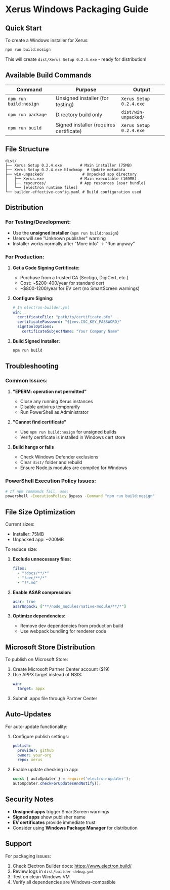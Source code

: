 # Xerus Windows Packaging Guide

## Quick Start

To create a Windows installer for Xerus:

```bash
npm run build:nosign
```

This will create `dist/Xerus Setup 0.2.4.exe` - ready for distribution!

## Available Build Commands

| Command | Purpose | Output |
|---------|---------|--------|
| `npm run build:nosign` | Unsigned installer (for testing) | `Xerus Setup 0.2.4.exe` |
| `npm run package` | Directory build only | `dist/win-unpacked/` |
| `npm run build` | Signed installer (requires certificate) | `Xerus Setup 0.2.4.exe` |

## File Structure

```
dist/
├── Xerus Setup 0.2.4.exe        # Main installer (75MB)
├── Xerus Setup 0.2.4.exe.blockmap  # Update metadata
├── win-unpacked/                 # Unpacked app directory
│   ├── Xerus.exe                # Main executable (169MB)
│   ├── resources/               # App resources (asar bundle)
│   └── [electron runtime files]
└── builder-effective-config.yaml # Build configuration used
```

## Distribution

### For Testing/Development:
- Use the **unsigned installer** (`npm run build:nosign`)
- Users will see "Unknown publisher" warning
- Installer works normally after "More info" → "Run anyway"

### For Production:
1. **Get a Code Signing Certificate:**
   - Purchase from a trusted CA (Sectigo, DigiCert, etc.)
   - Cost: ~$200-400/year for standard cert
   - ~$800-1200/year for EV cert (no SmartScreen warnings)

2. **Configure Signing:**
   ```yaml
   # In electron-builder.yml
   win:
     certificateFile: "path/to/certificate.pfx"
     certificatePassword: "${env.CSC_KEY_PASSWORD}"
     signtoolOptions:
       certificateSubjectName: "Your Company Name"
   ```

3. **Build Signed Installer:**
   ```bash
   npm run build
   ```

## Troubleshooting

### Common Issues:

1. **"EPERM: operation not permitted"**
   - Close any running Xerus instances
   - Disable antivirus temporarily
   - Run PowerShell as Administrator

2. **"Cannot find certificate"**
   - Use `npm run build:nosign` for unsigned builds
   - Verify certificate is installed in Windows cert store

3. **Build hangs or fails**
   - Check Windows Defender exclusions
   - Clear `dist/` folder and rebuild
   - Ensure Node.js modules are compiled for Windows

### PowerShell Execution Policy Issues:
```bash
# If npm commands fail, use:
powershell -ExecutionPolicy Bypass -Command "npm run build:nosign"
```

## File Size Optimization

Current sizes:
- Installer: 75MB
- Unpacked app: ~200MB

To reduce size:
1. **Exclude unnecessary files:**
   ```yaml
   files:
     - "!docs/**/*"
     - "!aec/**/*"  
     - "!*.md"
   ```

2. **Enable ASAR compression:**
   ```yaml
   asar: true
   asarUnpack: ["**/node_modules/native-module/**/*"]
   ```

3. **Optimize dependencies:**
   - Remove dev dependencies from production build
   - Use webpack bundling for renderer code

## Microsoft Store Distribution

To publish on Microsoft Store:
1. Create Microsoft Partner Center account ($19)
2. Use APPX target instead of NSIS:
   ```yaml
   win:
     target: appx
   ```
3. Submit .appx file through Partner Center

## Auto-Updates

For auto-update functionality:
1. Configure publish settings:
   ```yaml
   publish:
     provider: github
     owner: your-org
     repo: xerus
   ```

2. Enable update checking in app:
   ```javascript
   const { autoUpdater } = require('electron-updater');
   autoUpdater.checkForUpdatesAndNotify();
   ```

## Security Notes

- **Unsigned apps** trigger SmartScreen warnings
- **Signed apps** show publisher name
- **EV certificates** provide immediate trust
- Consider using **Windows Package Manager** for distribution

## Support

For packaging issues:
1. Check Electron Builder docs: https://www.electron.build/
2. Review logs in `dist/builder-debug.yml`
3. Test on clean Windows VM
4. Verify all dependencies are Windows-compatible 